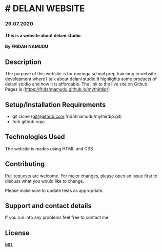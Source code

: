 # # DELANI WEBSITE
### 29.07.2020
#### This is a website about delani studio.  
#### By **FRIDAH NAMUDU**
## Description
The purpose of this website is for moringa school prep traininng in website development where I talk about delani studio.It highlights some products of delani studio and how it is affordable.
The link to the live site on Github Pages is (https://fridahnamudu.github.io/mythirdip/)
## Setup/Installation Requirements
* git clone (git@github.com:fridahnamudu/mythirdip.git)
* fork github repo
## Technologies Used
The website is mades using HTML and CSS
## Contributing
Pull requests are welcome. For major changes, please open an issue first to discuss what you would like to change.

Please make sure to update tests as appropriate. 
## Support and contact details
If you run into any problems feel free to contact me
## License
[MIT](https://choosealicense.com/licenses/mit/)

  
